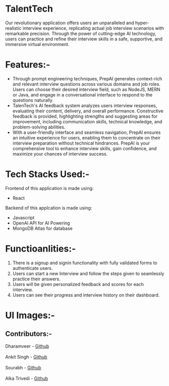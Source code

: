 # TalentTech
Our revolutionary application offers users an unparalleled and hyper-realistic interview experience, replicating actual job 
interview scenarios with remarkable precision. Through the power of cutting-edge AI technology, users can practice and refine 
their interview skills in a safe, supportive, and immersive virtual environment.

# Features:-
* Through prompt engineering techniques, PrepAI generates context-rich and relevant interview questions across various domains and job roles. Users can choose their desired interview field, such as NodeJS, MERN or Java, and engage in a conversational interface to respond to the questions naturally.
* TalenTech's AI feedback system analyzes users interview responses, evaluating their content, delivery, and overall performance. Constructive feedback is provided, highlighting strengths and suggesting areas for improvement, including communication skills, technical knowledge, and problem-solving abilities.
* With a user-friendly interface and seamless navigation, PrepAI ensures an intuitive experience for users, enabling them to concentrate on their interview preparation without technical hindrances. PrepAI is your comprehensive tool to enhance interview skills, gain confidence, and maximize your chances of interview success.

# Tech Stacks Used:-
Frontend of this application is made using:
* React

Backend of this applcation is made using:
* Javascript
* OpenAI API for AI Powering
* MongoDB Atlas for database

# Functioanlities:-
1. There is a signup and signin functionality with fully validated forms to authenticate users.
2. Users can start a new Interview and follow the steps given to seamlessly practice their answers.
3. Users will be given personalized feedback and scores for each interview.
4. Users can see their progress and interview history on their dashboard.

# UI Images:-


## Contributors:- 

Dharamveer - [Github](https://github.com/Dharamveer9457)<br><br>
Ankit Singh - [Github](https://github.com/ank501)<br><br>
Sourabh - [Github](https://github.com/sourabhkt1997)<br><br>
Alka Trivedi - [Github](https://github.com/Alka0814)<br><br>
